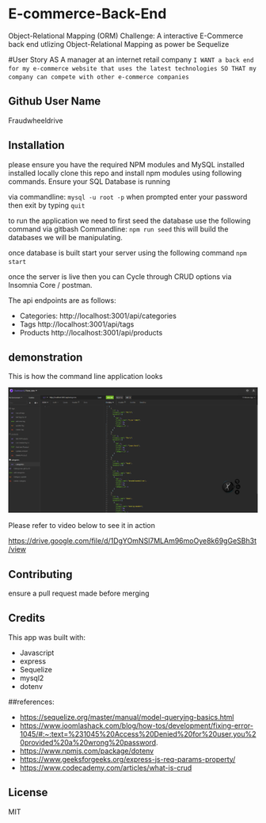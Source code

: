 # E-commerce-Back-End
Object-Relational Mapping (ORM) Challenge: A interactive E-Commerce back end utlizing Object-Relational Mapping as power be Sequelize


#User Story
AS A manager at an internet retail company
`I WANT a back end for my e-commerce website that uses the latest technologies
SO THAT my company can compete with other e-commerce companies`

## Github User Name
Fraudwheeldrive

## Installation
please ensure you have the required NPM modules and MySQL installed installed locally 
clone this repo and install npm modules using following commands. 
Ensure your SQL Database is running 

via commandline:
`mysql -u root -p` 
when prompted enter your password 
then exit by typing 
`quit`

to run the application we need to first seed the database use the following command via gitbash Commandline:
`npm run seed`
this will build the databases we will be manipulating. 

once database is built start your server using the following command 
`npm start`  

once the server is live then you can Cycle through CRUD options via Insomnia Core / postman. 

The api endpoints are as follows:
* Categories:
http://localhost:3001/api/categories
* Tags
http://localhost:3001/api/tags
* Products 
http://localhost:3001/api/products 


## demonstration

This is how the command line application looks

![alt text](https://github.com/fraudwheeldrive/E-commerce-Back-End/blob/main/assets/images/orm-example.PNG)

Please refer to video below to see it in action

https://drive.google.com/file/d/1DgYOmNSl7MLAm96moOye8k69gGeSBh3t/view


## Contributing
 ensure a pull request made before merging 


## Credits
This app was built with:
* Javascript 
* express 
* Sequelize
* mysql2 
* dotenv


##references:

* https://sequelize.org/master/manual/model-querying-basics.html
* https://www.joomlashack.com/blog/how-tos/development/fixing-error-1045/#:~:text=%231045%20Access%20Denied%20for%20user,you%20provided%20a%20wrong%20password.
* https://www.npmjs.com/package/dotenv
* https://www.geeksforgeeks.org/express-js-req-params-property/
* https://www.codecademy.com/articles/what-is-crud



## License
MIT



